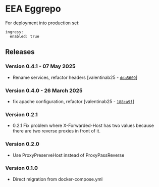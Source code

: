 EEA Eggrepo
===========

For deployment into production set:

    ingress:
      enabled: true

## Releases

### Version 0.4.1 - 07 May 2025
- Rename services, refactor headers [valentinab25 - [`dda5609`](https://github.com/eea/helm-charts/commit/dda56092bd07419835391f4246c0db3215e8008c)]

### Version 0.4.0 - 26 March 2025
- fix apache configuration, refactor [valentinab25 - [`188ca9f`](https://github.com/eea/helm-charts/commit/188ca9f51e8cf402d6b68f1c450bc4b164185fd6)]

### Version 0.2.1
- 0.2.1 Fix problem where X-Forwarded-Host has two values because there are two reverse proxies in front of it.


### Version 0.2.0
- Use ProxyPreserveHost instead of ProxyPassReverse

### Version 0.1.0
-  Direct migration from docker-compose.yml

